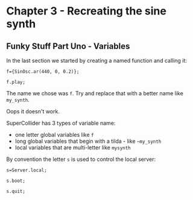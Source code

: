 # Chapter 3 - Recreating the sine synth

## Funky Stuff Part Uno - Variables

In the last section we started by creating a named function and calling it:

```supercollider
f={SinOsc.ar(440, 0, 0.2)};

f.play;
```

The name we chose was `f`. Try and replace that with a better name like `my_synth`.

Oops it doesn't work.

SuperCollider has 3 types of variable name:

* one letter global variables like `f`
* long global variables that begin with a tilda - like `~my_synth`
* local variables that are multi-letter like `mysynth`

By convention the letter `s` is used to control the local server:

```supercollider
s=Server.local;

s.boot;

s.quit;
```
